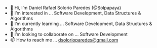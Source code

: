 - 👋 Hi, I’m Daniel Rafael Solorio Paredes (@Solpapaya)
- 👀 I’m interested in ... Software Development, Data Structures & Algorithms
- 🌱 I’m currently learning ... Software Development, Data Structures & Algorithms
- 💞️ I’m looking to collaborate on ... Software Development
- 📫 How to reach me ... dsolorioparedes@gmail.com

<!---
Solpapaya/Solpapaya is a ✨ special ✨ repository because its `README.md` (this file) appears on your GitHub profile.
You can click the Preview link to take a look at your changes.
--->
